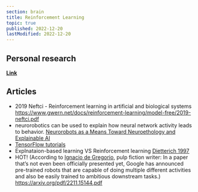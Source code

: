 ```yaml
---
section: brain
title: Reinforcement Learning
topic: true
published: 2022-12-20
lastModified: 2022-12-20
---
```


## Personal research

**[Link](/ai/reinforcement-learning-using-artificial-neural-networks)**

## Articles


- 2019 Neftci - Reinforcement learning in artificial and biological systems https://www.gwern.net/docs/reinforcement-learning/model-free/2019-neftci.pdf
- neurorobotics can be used to explain how neural network activity leads to behavior. [Neurorobots as a Means Toward Neuroethology and Explainable AI](https://www.frontiersin.org/articles/10.3389/fnbot.2020.570308/full)
- [TensorFlow tutorials](https://www.tensorflow.org/agents/tutorials/0_intro_rl)
- Explnataion-based learning VS Reinforcement learning [Dietterich 1997](https://link.springer.com/article/10.1023/A:1007355226281)
- HOT! (According to [Ignacio de Gregorio](https://medium.com/@ignacio.de.gregorio.noblejas/offline-rl-680450c472c), pulp fiction writer: In a paper that’s not even been officially presented yet, Google has announced pre-trained robots that are capable of doing multiple different activities and also be easily trained to ambitious downstream tasks.) https://arxiv.org/pdf/2211.15144.pdf